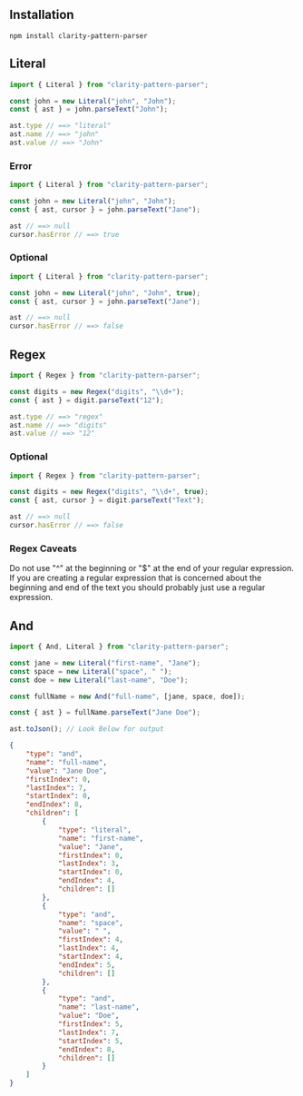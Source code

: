 ## Installation

```
npm install clarity-pattern-parser
```

## Literal
```ts
import { Literal } from "clarity-pattern-parser";

const john = new Literal("john", "John");
const { ast } = john.parseText("John");

ast.type // ==> "literal"
ast.name // ==> "john"
ast.value // ==> "John"
```

### Error
```ts
import { Literal } from "clarity-pattern-parser";

const john = new Literal("john", "John");
const { ast, cursor } = john.parseText("Jane");

ast // ==> null
cursor.hasError // ==> true
```

### Optional
```ts
import { Literal } from "clarity-pattern-parser";

const john = new Literal("john", "John", true);
const { ast, cursor } = john.parseText("Jane");

ast // ==> null
cursor.hasError // ==> false
```

## Regex
```ts
import { Regex } from "clarity-pattern-parser";

const digits = new Regex("digits", "\\d+");
const { ast } = digit.parseText("12");

ast.type // ==> "regex"
ast.name // ==> "digits"
ast.value // ==> "12"
```

### Optional 
```ts
import { Regex } from "clarity-pattern-parser";

const digits = new Regex("digits", "\\d+", true);
const { ast, cursor } = digit.parseText("Text");

ast // ==> null
cursor.hasError // ==> false
```

### Regex Caveats
Do not use "^" at the beginning or "$" at the end of your regular expression. If you are creating a regular expression that is concerned about the beginning and end of the text you should probably just use a regular expression.

## And
```ts
import { And, Literal } from "clarity-pattern-parser";

const jane = new Literal("first-name", "Jane");
const space = new Literal("space", " ");
const doe = new Literal("last-name", "Doe");

const fullName = new And("full-name", [jane, space, doe]);

const { ast } = fullName.parseText("Jane Doe");

ast.toJson(); // Look Below for output
```

```json
{
    "type": "and",
    "name": "full-name",
    "value": "Jane Doe",
    "firstIndex": 0,
    "lastIndex": 7,
    "startIndex": 0,
    "endIndex": 8,
    "children": [
        {
            "type": "literal",
            "name": "first-name",
            "value": "Jane",
            "firstIndex": 0,
            "lastIndex": 3,
            "startIndex": 0,
            "endIndex": 4,
            "children": []
        },
        {
            "type": "and",
            "name": "space",
            "value": " ",
            "firstIndex": 4,
            "lastIndex": 4,
            "startIndex": 4,
            "endIndex": 5,
            "children": []
        },
        {
            "type": "and",
            "name": "last-name",
            "value": "Doe",
            "firstIndex": 5,
            "lastIndex": 7,
            "startIndex": 5,
            "endIndex": 8,
            "children": []
        }         
    ]
}
```